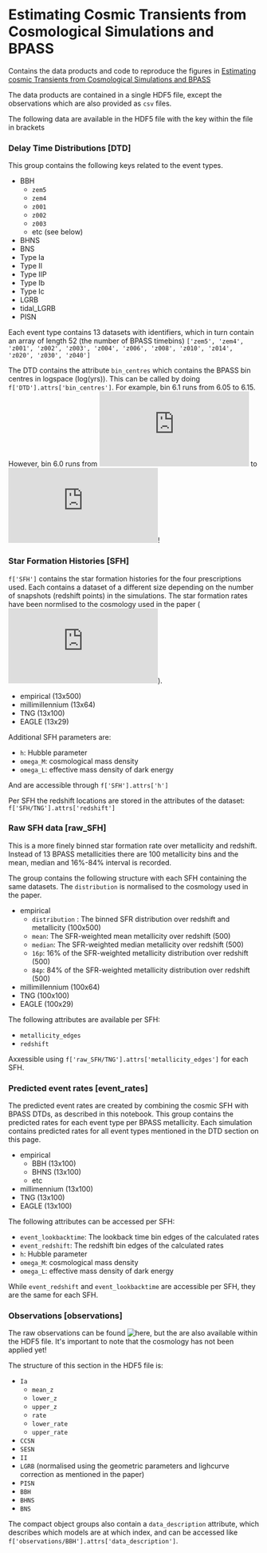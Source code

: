 # Estimating Cosmic Transients from Cosmological Simulations and BPASS

Contains the data products and code to reproduce the figures in [Estimating cosmic Transients from Cosmological Simulations and BPASS](https://arxiv.org/abs/2111.08124)


The data products are contained in a single HDF5 file, except the observations which are also provided as `csv` files.

The following data are available in the HDF5 file with the key within the file in brackets

### Delay Time Distributions [DTD]
This group contains the following keys related to the event types.
- BBH
  - `zem5`
  - `zem4`
  - `z001`
  - `z002`
  - `z003`
  - etc (see below) 
- BHNS
- BNS
- Type Ia
- Type II
- Type IIP
- Type Ib
- Type Ic
- LGRB
- tidal_LGRB
- PISN

Each event type contains 13 datasets with identifiers, which in turn contain an array of length 52 (the number of BPASS timebins)
`['zem5', 'zem4', 'z001', 'z002', 'z003', 'z004', 'z006', 'z008', 'z010', 'z014', 'z020', 'z030', 'z040']`

The DTD contains the attribute `bin_centres` which contains the BPASS bin centres in logspace (log(yrs)). This can be called by doing `f['DTD'].attrs['bin_centres']`. 
For example, bin 6.1 runs from 6.05 to 6.15. However, bin 6.0 runs from ![equation](https://latex.codecogs.com/gif.latex?t%3D0) to ![equation](https://latex.codecogs.com/gif.latex?t%3D10%5E%7B6.05%7D)!


### Star Formation Histories [SFH]
`f['SFH']` contains the star formation histories for the four prescriptions used. Each contains a dataset of a different size depending on the number of snapshots (redshift points) in the simulations. The star formation rates have been normlised to the cosmology used in the paper (![cosmology equation](https://latex.codecogs.com/gif.latex?h%20%3D%200.6766%2C%20%5COmega_M%20%3D%200.3111%2C%20%5COmega_%5CLambda%20%3D0.6889)).

- empirical        (13x500)
- millimillennium  (13x64)
- TNG              (13x100)
- EAGLE            (13x29)

Additional SFH parameters are: 
- `h`:              Hubble parameter
- `omega_M`:        cosmological mass density
- `omega_L`:        effective mass density of dark energy 

And are accessible through `f['SFH'].attrs['h']`


Per SFH the redshift locations are stored in the attributes of the dataset: `f['SFH/TNG'].attrs['redshift']`


### Raw SFH data [raw_SFH]

This is a more finely binned star formation rate over metallicity and redshift. Instead of 13 BPASS metallicities there are 100 metallicity bins and the mean, median and 16%-84% interval is recorded.

The group contains the following structure with each SFH containing the same datasets. The `distribution` is normalised to the cosmology used in the paper.

- empirical
  - `distribution` : The binned SFR distribution over redshift and metallicity (100x500)
  - `mean`: The SFR-weighted mean metallicity over redshift (500)
  - `median`: The SFR-weighted median metallicity over redshift (500)
  - `16p`: 16% of the SFR-weighted metallicity distribution over redshift (500)
  - `84p`: 84% of the SFR-weighted metallicity distribution over redshift (500)
- millimillennium (100x64)
- TNG (100x100)
- EAGLE (100x29)

The following attributes are available per SFH:
- `metallicity_edges`
- `redshift`

Axxessible using `f['raw_SFH/TNG'].attrs['metallicity_edges']` for each SFH.

### Predicted event rates [event_rates]

The predicted event rates are created by combining the cosmic SFH with BPASS DTDs, as described in this notebook.
This group contains the predicted rates for each event type per BPASS metallicity. Each simulation contains predicted rates for all event types mentioned in the DTD section on this page. 

- empirical
  - BBH (13x100) 
  - BHNS (13x100)
  - etc
- millimennium  (13x100)
- TNG           (13x100)
- EAGLE         (13x100)

The following attributes can be accessed per SFH:
- `event_lookbacktime`: The lookback time bin edges of the calculated rates
- `event_redshift`:     The redshift bin edges of the calculated rates
- `h`:                  Hubble parameter
- `omega_M`:            cosmological mass density 
- `omega_L`:            effective mass density of dark energy

While `event_redshift` and `event_lookbacktime` are accessible per SFH, they are the same for each SFH.


### Observations [observations]

The raw observations can be found ![here](), but the are also available within the HDF5 file.
It's important to note that the cosmology has not been applied yet! 

The structure of this section in the HDF5 file is: 

- `Ia`
  - `mean_z`
  - `lower_z`
  - `upper_z`
  - `rate`
  - `lower_rate`
  - `upper_rate`
- `CCSN`
- `SESN`
- `II`
- `LGRB` (normalised using the geometric parameters and lighcurve correction as mentioned in the paper)
- `PISN`
- `BBH`
- `BHNS`
- `BNS`

The compact object groups also contain a `data_description` attribute, which describes which models are at which index, and can be accessed like `f['observations/BBH'].attrs['data_description']`.
